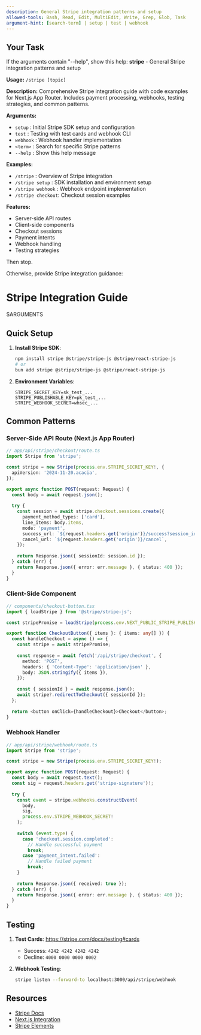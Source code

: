 ```yaml
---
description: General Stripe integration patterns and setup
allowed-tools: Bash, Read, Edit, MultiEdit, Write, Grep, Glob, Task
argument-hint: [search-term] | setup | test | webhook
---
```


## Your Task

If the arguments contain "--help", show this help:
**stripe** - General Stripe integration patterns and setup

**Usage:** `/stripe [topic]`

**Description:**
Comprehensive Stripe integration guide with code examples for Next.js App Router. Includes payment processing, webhooks, testing strategies, and common patterns.

**Arguments:**
- `setup`   : Initial Stripe SDK setup and configuration
- `test`    : Testing with test cards and webhook CLI
- `webhook` : Webhook handler implementation
- `<term>`  : Search for specific Stripe patterns
- `--help`  : Show this help message

**Examples:**
- `/stripe`         : Overview of Stripe integration
- `/stripe setup`   : SDK installation and environment setup
- `/stripe webhook` : Webhook endpoint implementation
- `/stripe checkout`: Checkout session examples

**Features:**
- Server-side API routes
- Client-side components
- Checkout sessions
- Payment intents
- Webhook handling
- Testing strategies

Then stop.

Otherwise, provide Stripe integration guidance:

# Stripe Integration Guide

$ARGUMENTS

## Quick Setup

1. **Install Stripe SDK**:
   ```bash
   npm install stripe @stripe/stripe-js @stripe/react-stripe-js
   # or
   bun add stripe @stripe/stripe-js @stripe/react-stripe-js
   ```

2. **Environment Variables**:
   ```env
   STRIPE_SECRET_KEY=sk_test_...
   STRIPE_PUBLISHABLE_KEY=pk_test_...
   STRIPE_WEBHOOK_SECRET=whsec_...
   ```

## Common Patterns

### Server-Side API Route (Next.js App Router)
```typescript
// app/api/stripe/checkout/route.ts
import Stripe from 'stripe';

const stripe = new Stripe(process.env.STRIPE_SECRET_KEY!, {
  apiVersion: '2024-11-20.acacia',
});

export async function POST(request: Request) {
  const body = await request.json();
  
  try {
    const session = await stripe.checkout.sessions.create({
      payment_method_types: ['card'],
      line_items: body.items,
      mode: 'payment',
      success_url: `${request.headers.get('origin')}/success?session_id={CHECKOUT_SESSION_ID}`,
      cancel_url: `${request.headers.get('origin')}/cancel`,
    });
    
    return Response.json({ sessionId: session.id });
  } catch (err) {
    return Response.json({ error: err.message }, { status: 400 });
  }
}
```

### Client-Side Component
```typescript
// components/checkout-button.tsx
import { loadStripe } from '@stripe/stripe-js';

const stripePromise = loadStripe(process.env.NEXT_PUBLIC_STRIPE_PUBLISHABLE_KEY!);

export function CheckoutButton({ items }: { items: any[] }) {
  const handleCheckout = async () => {
    const stripe = await stripePromise;
    
    const response = await fetch('/api/stripe/checkout', {
      method: 'POST',
      headers: { 'Content-Type': 'application/json' },
      body: JSON.stringify({ items }),
    });
    
    const { sessionId } = await response.json();
    await stripe?.redirectToCheckout({ sessionId });
  };
  
  return <button onClick={handleCheckout}>Checkout</button>;
}
```

### Webhook Handler
```typescript
// app/api/stripe/webhook/route.ts
import Stripe from 'stripe';

const stripe = new Stripe(process.env.STRIPE_SECRET_KEY!);

export async function POST(request: Request) {
  const body = await request.text();
  const sig = request.headers.get('stripe-signature')!;
  
  try {
    const event = stripe.webhooks.constructEvent(
      body,
      sig,
      process.env.STRIPE_WEBHOOK_SECRET!
    );
    
    switch (event.type) {
      case 'checkout.session.completed':
        // Handle successful payment
        break;
      case 'payment_intent.failed':
        // Handle failed payment
        break;
    }
    
    return Response.json({ received: true });
  } catch (err) {
    return Response.json({ error: err.message }, { status: 400 });
  }
}
```

## Testing

1. **Test Cards**: https://stripe.com/docs/testing#cards
   - Success: `4242 4242 4242 4242`
   - Decline: `4000 0000 0000 0002`

2. **Webhook Testing**:
   ```bash
   stripe listen --forward-to localhost:3000/api/stripe/webhook
   ```

## Resources

- [Stripe Docs](https://stripe.com/docs)
- [Next.js Integration](https://github.com/vercel/next.js/tree/canary/examples/with-stripe-typescript)
- [Stripe Elements](https://stripe.com/docs/stripe-js)